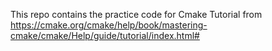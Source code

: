 This repo contains the practice code for Cmake Tutorial from https://cmake.org/cmake/help/book/mastering-cmake/cmake/Help/guide/tutorial/index.html#
